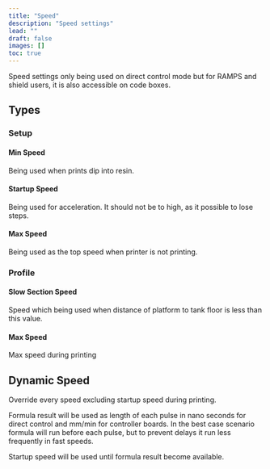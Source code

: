 ```yaml
---
title: "Speed"
description: "Speed settings"
lead: ""
draft: false
images: []
toc: true
---
```


Speed settings only being used on direct control mode but for RAMPS and shield users, it is also accessible on code boxes.

## Types

### Setup

#### Min Speed
Being used when prints dip into resin.

#### Startup Speed
Being used for acceleration. It should not be to high, as it possible to lose steps.

#### Max Speed
Being used as the top speed when printer is not printing.

### Profile

#### Slow Section Speed
Speed which being used when distance of platform to tank floor is less than this value.

#### Max Speed
Max speed during printing

## Dynamic Speed
Override every speed excluding startup speed during printing.

Formula result will be used as length of each pulse in nano seconds for direct control and mm/min for controller boards.
In the best case scenario formula will run before each pulse, but to prevent delays it run less frequently in fast speeds.

Startup speed will be used until formula result become available.
